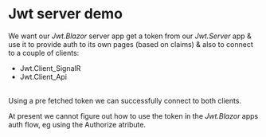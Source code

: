 # Jwt server demo
We want our *Jwt.Blazor* server app get a token from our *Jwt.Server* app & use it to provide auth to its own pages (based on claims) & also to connect to a couple of clients:
- Jwt.Client_SignalR
- Jwt.Client_Api
<br/><br/>

Using a pre fetched token we can successfully connect to both clients.

At present we cannot figure out how to use the token in the *Jwt.Blazor* apps auth flow, eg using the Authorize atribute.  

